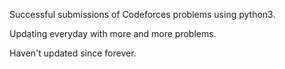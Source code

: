 Successful submissions of Codeforces problems using python3.

Updating everyday with more and more problems.


Haven't updated since forever.